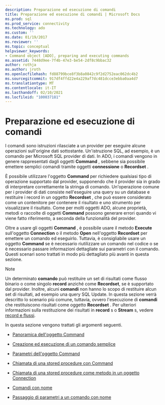 ```yaml
---
description: Preparazione ed esecuzione di comandi
title: Preparazione ed esecuzione di comandi | Microsoft Docs
ms.prod: sql
ms.prod_service: connectivity
ms.technology: ado
ms.custom: ''
ms.date: 01/19/2017
ms.reviewer: ''
ms.topic: conceptual
helpviewer_keywords:
- Command object [ADO], preparing and executing commands
ms.assetid: 7448d9ee-7f4b-47e3-be54-2df8c9bbac32
author: rothja
ms.author: jroth
ms.openlocfilehash: fd88799bce8f3b8a0842c9f2d2752eac062dc4b2
ms.sourcegitcommit: 917df4ffd22e4a229af7dc481dcce3ebba0aa4d7
ms.translationtype: MT
ms.contentlocale: it-IT
ms.lasthandoff: 02/10/2021
ms.locfileid: "100037181"
---
```

# <a name="preparing-and-executing-commands"></a>Preparazione ed esecuzione di comandi
I comandi sono istruzioni rilasciate a un provider per eseguire alcune operazioni sull'origine dati sottostante. Un'istruzione SQL, ad esempio, è un comando per Microsoft SQL provider di dati. In ADO, i comandi vengono in genere rappresentati dagli oggetti **Command** , sebbene sia possibile emettere semplici comandi tramite oggetti **connessione** o **Recordset** .  
  
 È possibile utilizzare l'oggetto **Command** per richiedere qualsiasi tipo di operazione supportato dal provider, supponendo che il provider sia in grado di interpretare correttamente la stringa di comando. Un'operazione comune per i provider di dati consiste nell'eseguire una query su un database e restituire i record in un oggetto **Recordset** , che può essere considerato come un contenitore per contenere il risultato e uno strumento per visualizzare il risultato. Come per molti oggetti ADO, alcune proprietà, metodi o raccolte di oggetti **Command** possono generare errori quando vi viene fatto riferimento, a seconda della funzionalità del provider.  
  
 Oltre a usare gli oggetti **Command** , è possibile usare il metodo **Execute** sull'oggetto **Connection** o il metodo **Open** nell'oggetto **Recordset** per emettere un comando ed eseguirlo. Tuttavia, è consigliabile usare un oggetto **Command** se è necessario riutilizzare un comando nel codice o se è necessario passare informazioni dettagliate sui parametri con il comando. Questi scenari sono trattati in modo più dettagliato più avanti in questa sezione.  
  
> [!NOTE]
>  Un determinato **comando** può restituire un set di risultati come flusso binario o come singolo **record** anziché come **Recordset**, se è supportato dal provider. Inoltre, alcuni **comandi** non hanno lo scopo di restituire alcun set di risultati, ad esempio una query SQL Update. In questa sezione verrà descritto lo scenario più comune, tuttavia, ovvero l'esecuzione di **comandi** che restituiscono risultati come oggetto **Recordset** . Per ulteriori informazioni sulla restituzione dei risultati in **record** s o **Stream** s, vedere [record e flussi](../../../ado/guide/data/records-and-streams.md).  
  
 In questa sezione vengono trattati gli argomenti seguenti.  
  
-   [Panoramica dell'oggetto Command](../../../ado/guide/data/command-object-overview.md)  
  
-   [Creazione ed esecuzione di un comando semplice](../../../ado/guide/data/creating-and-executing-a-simple-command.md)  
  
-   [Parametri dell'oggetto Command](../../../ado/guide/data/command-object-parameters.md)  
  
-   [Chiamata di una stored procedure con Command](../../../ado/guide/data/calling-a-stored-procedure-with-a-command.md)  
  
-   [Chiamata di una stored procedure come metodo in un oggetto Connection](../../../ado/guide/data/calling-a-stored-procedure-as-a-method-on-a-connection-object.md)  
  
-   [Comandi con nome](../../../ado/guide/data/named-commands.md)  
  
-   [Passaggio di parametri a un comando con nome](../../../ado/guide/data/passing-parameters-to-a-named-command.md)
